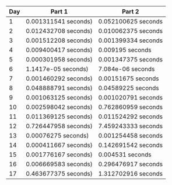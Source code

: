 |Day|Part 1|Part 2|
|---|------|------|
|1|0.001311541 seconds)|0.052100625 seconds|
|2|0.012432708 seconds)|0.010062375 seconds|
|3|0.001512208 seconds)|0.001399334 seconds|
|4|0.009400417 seconds)|0.009195 seconds|
|5|0.000301958 seconds)|0.001347375 seconds|
|6|1.1417e-05 seconds)|7.084e-06 seconds|
|7|0.001460292 seconds)|0.00151675 seconds|
|8|0.048888791 seconds)|0.04589225 seconds|
|9|0.001063125 seconds)|0.001020791 seconds|
|10|0.002598042 seconds)|0.762860959 seconds|
|11|0.011369125 seconds)|0.011524292 seconds|
|12|0.726447958 seconds)|7.459243333 seconds|
|13|0.00076275 seconds)|0.001254458 seconds|
|14|0.000411667 seconds)|0.142691542 seconds|
|15|0.001776167 seconds)|0.004531 seconds|
|16|0.006669583 seconds)|0.296476917 seconds|
|17|0.463677375 seconds)|1.312702916 seconds|
